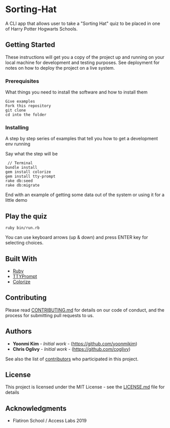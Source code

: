 # Sorting-Hat

A CLI app that allows user to take a "Sorting Hat" quiz to be placed in one of Harry Potter Hogwarts Schools. 


## Getting Started

These instructions will get you a copy of the project up and running on your local machine for development and testing purposes. See deployment for notes on how to deploy the project on a live system.

### Prerequisites

What things you need to install the software and how to install them

```
Give examples
Fork this repository
git clone
cd into the folder
```

### Installing

A step by step series of examples that tell you how to get a development env running

Say what the step will be

``` 
 // Terminal
bundle install
gem install colorize
gem install tty-prompt
rake db:seed
rake db:migrate
```


End with an example of getting some data out of the system or using it for a little demo

## Play the quiz


```
ruby bin/run.rb

```

You can use keyboard arrows (up & down) and press ENTER key for selecting choices.


## Built With

* [Ruby](https://www.ruby-lang.org/en/) 
* [TTYPrompt](https://github.com/piotrmurach/tty-prompt)
* [Colorize](https://github.com/fazibear/colorize) 


## Contributing

Please read [CONTRIBUTING.md](https://gist.github.com/PurpleBooth/b24679402957c63ec426) for details on our code of conduct, and the process for submitting pull requests to us.

## Authors

* **Yoonmi Kim** - *Initial work* - (https://github.com/yoonmikim)
* **Chris Oglivy** - *Initial work* - (https://github.com/coglivy)

See also the list of [contributors](https://github.com/your/project/contributors) who participated in this project.

## License

This project is licensed under the MIT License - see the [LICENSE.md](LICENSE.md) file for details

## Acknowledgments

* Flatiron School / Access Labs 2019
